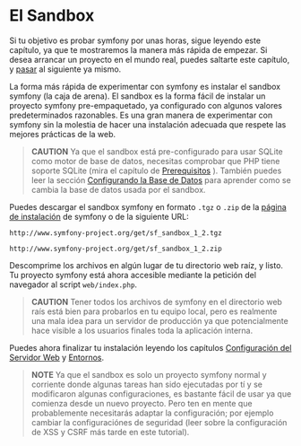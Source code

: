 El Sandbox
===========

Si tu objetivo es probar symfony por unas horas, sigue leyendo este capítulo,
ya que te mostraremos la manera más rápida de empezar. Si desea arrancar un
proyecto en el mundo real, puedes saltarte este capítulo, y [pasar](#chapter_04-Symfony-Installation)
al siguiente ya mismo.

La forma más rápida de experimentar con symfony es instalar el sandbox symfony
(la caja de arena). El sandbox es la forma fácil de instalar un proyecto symfony
pre-empaquetado, ya configurado con algunos valores predeterminados razonables.
Es una gran manera de experimentar con symfony sin la molestia de hacer una
instalación adecuada que respete las mejores prácticas de la web.

>**CAUTION**
>Ya que el sandbox está pre-configurado para usar SQLite como motor de base de
>datos, necesitas comprobar que PHP tiene soporte SQLite (mira el capítulo de
>[Prerequisitos](#chapter_02-Prerequisites) ). También puedes leer la sección
>[Configurando la Base de Datos](#chapter_05-Project-Setup_sub_configuring_the_database)
> para aprender como se cambia la base de datos usada por el sandbox.

Puedes descargar el sandbox symfony en formato `.tgz` o `.zip` de la
[página de instalación](http://www.symfony-project.org/installation/1_2) de
symfony o de la siguiente URL:

    http://www.symfony-project.org/get/sf_sandbox_1_2.tgz

    http://www.symfony-project.org/get/sf_sandbox_1_2.zip

Descomprime los archivos en algún lugar de tu directorio web raíz, y listo.
Tu proyecto symfony está ahora accesible mediante la petición del navegador al
script `web/index.php`.

>**CAUTION**
>Tener todos los archivos de symfony en el directorio web raís está bien para
>probarlos en tu equipo local, pero es realmente una mala idea para un servidor
>de producción ya que potencialmente hace visible a los usuarios finales toda
>la aplicación interna.

Puedes ahora finalizar tu instalación leyendo los capítulos
[Configuración del Servidor Web](#chapter_06-Web-Server-Configuration)
y [Entornos](#chapter_07-Environments).

>**NOTE**
>Ya que el sandbox es solo un proyecto symfony normal y corriente donde algunas
>tareas han sido ejecutadas por tí y se modificaron algunas configuraciones,
>es bastante fácil de usar ya que comienza desde un nuevo proyecto. Pero ten en
>mente que probablemente necesitarás adaptar la configuración; por ejemplo
>cambiar la configuraciónes de seguridad (leer sobre la configuración de XSS
>y CSRF más tarde en este tutorial).
